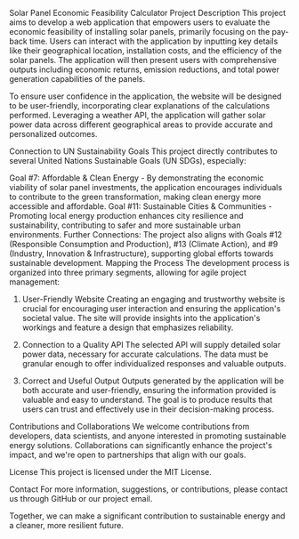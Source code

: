 
Solar Panel Economic Feasibility Calculator
Project Description
This project aims to develop a web application that empowers users to evaluate the economic feasibility of installing solar panels, primarily focusing on the pay-back time. Users can interact with the application by inputting key details like their geographical location, installation costs, and the efficiency of the solar panels. The application will then present users with comprehensive outputs including economic returns, emission reductions, and total power generation capabilities of the panels.

To ensure user confidence in the application, the website will be designed to be user-friendly, incorporating clear explanations of the calculations performed. Leveraging a weather API, the application will gather solar power data across different geographical areas to provide accurate and personalized outcomes.

Connection to UN Sustainability Goals
This project directly contributes to several United Nations Sustainable Goals (UN SDGs), especially:

Goal #7: Affordable & Clean Energy - By demonstrating the economic viability of solar panel investments, the application encourages individuals to contribute to the green transformation, making clean energy more accessible and affordable.
Goal #11: Sustainable Cities & Communities - Promoting local energy production enhances city resilience and sustainability, contributing to safer and more sustainable urban environments.
Further Connections: The project also aligns with Goals #12 (Responsible Consumption and Production), #13 (Climate Action), and #9 (Industry, Innovation & Infrastructure), supporting global efforts towards sustainable development.
Mapping the Process
The development process is organized into three primary segments, allowing for agile project management:

1. User-Friendly Website
Creating an engaging and trustworthy website is crucial for encouraging user interaction and ensuring the application's societal value. The site will provide insights into the application's workings and feature a design that emphasizes reliability.

2. Connection to a Quality API
The selected API will supply detailed solar power data, necessary for accurate calculations. The data must be granular enough to offer individualized responses and valuable outputs.

3. Correct and Useful Output
Outputs generated by the application will be both accurate and user-friendly, ensuring the information provided is valuable and easy to understand. The goal is to produce results that users can trust and effectively use in their decision-making process.

Contributions and Collaborations
We welcome contributions from developers, data scientists, and anyone interested in promoting sustainable energy solutions. Collaborations can significantly enhance the project's impact, and we're open to partnerships that align with our goals.

License
This project is licensed under the MIT License.

Contact
For more information, suggestions, or contributions, please contact us through GitHub or our project email.

Together, we can make a significant contribution to sustainable energy and a cleaner, more resilient future.
